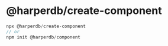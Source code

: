 # @harperdb/create-component

```js
npx @harperdb/create-component
// or
npm init @harperdb/component
```